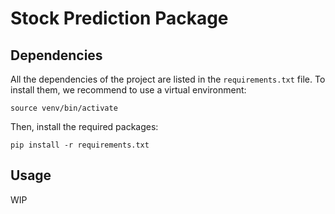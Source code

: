 # Stock Prediction Package

## Dependencies

All the dependencies of the project are listed in the `requirements.txt` file. To install them, we recommend to use a virtual environment:

```python3 -m venv venv/
source venv/bin/activate
```

Then, install the required packages:

```
pip install -r requirements.txt
```

## Usage

WIP
